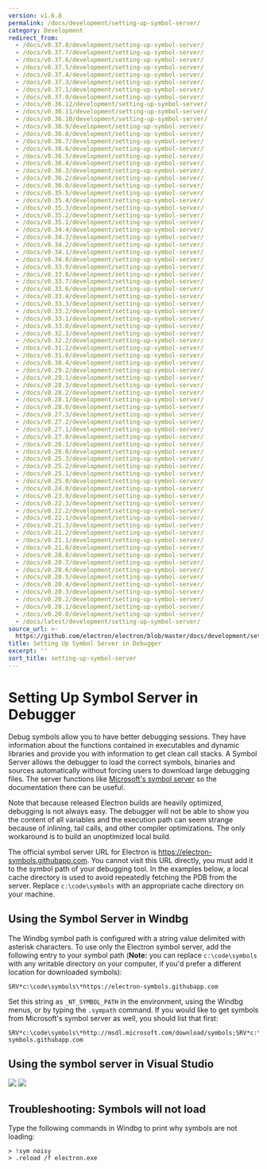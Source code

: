 ```yaml
---
version: v1.6.8
permalink: /docs/development/setting-up-symbol-server/
category: Development
redirect_from:
  - /docs/v0.37.8/development/setting-up-symbol-server/
  - /docs/v0.37.7/development/setting-up-symbol-server/
  - /docs/v0.37.6/development/setting-up-symbol-server/
  - /docs/v0.37.5/development/setting-up-symbol-server/
  - /docs/v0.37.4/development/setting-up-symbol-server/
  - /docs/v0.37.3/development/setting-up-symbol-server/
  - /docs/v0.37.1/development/setting-up-symbol-server/
  - /docs/v0.37.0/development/setting-up-symbol-server/
  - /docs/v0.36.12/development/setting-up-symbol-server/
  - /docs/v0.36.11/development/setting-up-symbol-server/
  - /docs/v0.36.10/development/setting-up-symbol-server/
  - /docs/v0.36.9/development/setting-up-symbol-server/
  - /docs/v0.36.8/development/setting-up-symbol-server/
  - /docs/v0.36.7/development/setting-up-symbol-server/
  - /docs/v0.36.6/development/setting-up-symbol-server/
  - /docs/v0.36.5/development/setting-up-symbol-server/
  - /docs/v0.36.4/development/setting-up-symbol-server/
  - /docs/v0.36.3/development/setting-up-symbol-server/
  - /docs/v0.36.2/development/setting-up-symbol-server/
  - /docs/v0.36.0/development/setting-up-symbol-server/
  - /docs/v0.35.5/development/setting-up-symbol-server/
  - /docs/v0.35.4/development/setting-up-symbol-server/
  - /docs/v0.35.3/development/setting-up-symbol-server/
  - /docs/v0.35.2/development/setting-up-symbol-server/
  - /docs/v0.35.1/development/setting-up-symbol-server/
  - /docs/v0.34.4/development/setting-up-symbol-server/
  - /docs/v0.34.3/development/setting-up-symbol-server/
  - /docs/v0.34.2/development/setting-up-symbol-server/
  - /docs/v0.34.1/development/setting-up-symbol-server/
  - /docs/v0.34.0/development/setting-up-symbol-server/
  - /docs/v0.33.9/development/setting-up-symbol-server/
  - /docs/v0.33.8/development/setting-up-symbol-server/
  - /docs/v0.33.7/development/setting-up-symbol-server/
  - /docs/v0.33.6/development/setting-up-symbol-server/
  - /docs/v0.33.4/development/setting-up-symbol-server/
  - /docs/v0.33.3/development/setting-up-symbol-server/
  - /docs/v0.33.2/development/setting-up-symbol-server/
  - /docs/v0.33.1/development/setting-up-symbol-server/
  - /docs/v0.33.0/development/setting-up-symbol-server/
  - /docs/v0.32.3/development/setting-up-symbol-server/
  - /docs/v0.32.2/development/setting-up-symbol-server/
  - /docs/v0.31.2/development/setting-up-symbol-server/
  - /docs/v0.31.0/development/setting-up-symbol-server/
  - /docs/v0.30.4/development/setting-up-symbol-server/
  - /docs/v0.29.2/development/setting-up-symbol-server/
  - /docs/v0.29.1/development/setting-up-symbol-server/
  - /docs/v0.28.3/development/setting-up-symbol-server/
  - /docs/v0.28.2/development/setting-up-symbol-server/
  - /docs/v0.28.1/development/setting-up-symbol-server/
  - /docs/v0.28.0/development/setting-up-symbol-server/
  - /docs/v0.27.3/development/setting-up-symbol-server/
  - /docs/v0.27.2/development/setting-up-symbol-server/
  - /docs/v0.27.1/development/setting-up-symbol-server/
  - /docs/v0.27.0/development/setting-up-symbol-server/
  - /docs/v0.26.1/development/setting-up-symbol-server/
  - /docs/v0.26.0/development/setting-up-symbol-server/
  - /docs/v0.25.3/development/setting-up-symbol-server/
  - /docs/v0.25.2/development/setting-up-symbol-server/
  - /docs/v0.25.1/development/setting-up-symbol-server/
  - /docs/v0.25.0/development/setting-up-symbol-server/
  - /docs/v0.24.0/development/setting-up-symbol-server/
  - /docs/v0.23.0/development/setting-up-symbol-server/
  - /docs/v0.22.3/development/setting-up-symbol-server/
  - /docs/v0.22.2/development/setting-up-symbol-server/
  - /docs/v0.22.1/development/setting-up-symbol-server/
  - /docs/v0.21.3/development/setting-up-symbol-server/
  - /docs/v0.21.2/development/setting-up-symbol-server/
  - /docs/v0.21.1/development/setting-up-symbol-server/
  - /docs/v0.21.0/development/setting-up-symbol-server/
  - /docs/v0.20.8/development/setting-up-symbol-server/
  - /docs/v0.20.7/development/setting-up-symbol-server/
  - /docs/v0.20.6/development/setting-up-symbol-server/
  - /docs/v0.20.5/development/setting-up-symbol-server/
  - /docs/v0.20.4/development/setting-up-symbol-server/
  - /docs/v0.20.3/development/setting-up-symbol-server/
  - /docs/v0.20.2/development/setting-up-symbol-server/
  - /docs/v0.20.1/development/setting-up-symbol-server/
  - /docs/v0.20.0/development/setting-up-symbol-server/
  - /docs/latest/development/setting-up-symbol-server/
source_url: >-
  https://github.com/electron/electron/blob/master/docs/development/setting-up-symbol-server.md
title: Setting Up Symbol Server in Debugger
excerpt: ''
sort_title: setting-up-symbol-server
---
```




<!--


                                      ::::
                                    :o+//+o:
                                    +o    oo-
                                    :o+//oo/+o/
                                      -::-   -oo:
                                               /s/
                      -::::::::-                :s/  :::--
                  :+oo+////////+:        -:/+oo/ :s:-///++oo+:
                /o+:                -/+oo+/:-     +o-      -:+o:
               /s:              -:+o+/:           -o+         :s/
              -s/            -/oo/:                /s-         +s-
              -s/         -/oo/-                   -s/         /s-
               oo       :+o/-                       oo         oo
               -s/    :oo/                          /s-       /s-
                :s/ :oo:              -::-          /s-      /s:
                  -+o/               /ssss/         :s:    -+o-
                 :o+--               /ssss/         :s:   :o+-
                :s/  +o:              -::-          /s-   --
               -s/    :+o/-                         /s-
               oo       -+o+-                       oo
              -s/         -/oo/-                   -s/
             -+soo+:         -/oo/:                /s-      /oooo+-
             o+   :s:           -:+o+/:-          -o+      /s:  -oo
             oo:--/s:       ::      -:+oo+/:-     -/-      /s/--:o+
              :+++/-        :s:          -:/+ooo++//////++oo//+o+:
                             /s:                --::::::--
                              /s/              /s-
                               :oo:          :oo:
                                 /oo/-    -/oo/
                                   -/+oooo+/-





                   _______  _______  _______  _______  __
                  |       ||       ||       ||       ||  |
                  |  _____||_     _||   _   ||    _  ||  |
                  | |_____   |   |  |  | |  ||   |_| ||  |
                  |_____  |  |   |  |  |_|  ||    ___||__|
                   _____| |  |   |  |       ||   |     __
                  |_______|  |___|  |_______||___|    |__|


    This file is generated automatically, so it should not be edited.

    To make changes, head over to the electron/electron repository:

    https://github.com/electron/electron/blob/master/docs/development/setting-up-symbol-server.md

    Thanks!

-->
# Setting Up Symbol Server in Debugger

Debug symbols allow you to have better debugging sessions. They have information about the functions contained in executables and dynamic libraries and provide you with information to get clean call stacks. A Symbol Server allows the debugger to load the correct symbols, binaries and sources automatically without forcing users to download large debugging files. The server functions like [Microsoft's symbol server](http://support.microsoft.com/kb/311503) so the documentation there can be useful.

Note that because released Electron builds are heavily optimized, debugging is not always easy. The debugger will not be able to show you the content of all variables and the execution path can seem strange because of inlining, tail calls, and other compiler optimizations. The only workaround is to build an unoptimized local build.

The official symbol server URL for Electron is https://electron-symbols.githubapp.com. You cannot visit this URL directly, you must add it to the symbol path of your debugging tool. In the examples below, a local cache directory is used to avoid repeatedly fetching the PDB from the server. Replace `c:\code\symbols` with an appropriate cache directory on your machine.

## Using the Symbol Server in Windbg

The Windbg symbol path is configured with a string value delimited with asterisk characters. To use only the Electron symbol server, add the following entry to your symbol path (**Note:** you can replace `c:\code\symbols` with any writable directory on your computer, if you'd prefer a different location for downloaded symbols):

```
SRV*c:\code\symbols\*https://electron-symbols.githubapp.com

```

Set this string as `_NT_SYMBOL_PATH` in the environment, using the Windbg menus, or by typing the `.sympath` command. If you would like to get symbols from Microsoft's symbol server as well, you should list that first:

```
SRV*c:\code\symbols\*http://msdl.microsoft.com/download/symbols;SRV*c:\code\symbols\*https://electron-symbols.githubapp.com

```

## Using the symbol server in Visual Studio

<img src='https://mdn.mozillademos.org/files/733/symbol-server-vc8express-menu.jpg'> <img src='https://mdn.mozillademos.org/files/2497/2005_options.gif'>

## Troubleshooting: Symbols will not load

Type the following commands in Windbg to print why symbols are not loading:

```
> !sym noisy
> .reload /f electron.exe

```
